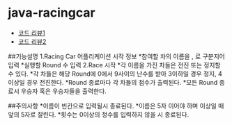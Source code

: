 # java-racingcar

* [코드 리뷰1](https://github.com/woowacourse/woowacourse-docs/blob/master/maincourse/review-step1.md)
* [코드 리뷰2](https://github.com/woowacourse/woowacourse-docs/blob/master/maincourse/review-step2.md)

##기능설명
1.Racing Car 어플리케이션 시작 정보
*참여할 차의 이름을 , 로 구분지어 입력
*실행할 Round 수 입력
2.Race 시작
*각 이름을 가진 차들은 전진 또는 정지할 수 있다.
*각 차들은 해당 Round에 0에서 9사이의 난수를 받아 3이하일 경우 정지, 4이상일 경우 전진한다.
*Round 종료마다 각 차들의 점수가 출력된다.
*모든 Round 종료시 우승자 혹은 우승자들을 출력한다.

##주의사항
*이름이 빈칸으로 입력될시 종료된다.
*이름은 5자 이어야 하며 이상일 때 앞의 5자로 잘린다.
*횟수는 0이상의 정수를 입력하지 않을 시 종료된다.